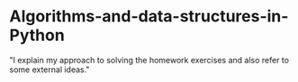 # Algorithms-and-data-structures-in-Python
"I explain my approach to solving the homework exercises and also refer to some external ideas."

